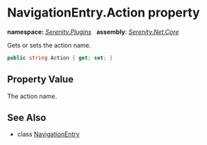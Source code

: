 # NavigationEntry.Action property
**namespace:** *[Serenity.Plugins](../../README.md#serenity.plugins-namespace)*   **assembly**: *[Serenity.Net.Core](../../README.md)*

Gets or sets the action name.

```csharp
public string Action { get; set; }
```

## Property Value

The action name.

## See Also

* class [NavigationEntry](../NavigationEntry.md)